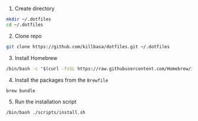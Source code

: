 1. Create directory

```bash
mkdir ~/.dotfiles
cd ~/.dotfiles
```

2. Clone repo

```bash
git clone https://github.com/killbasa/dotfiles.git ~/.dotfiles
```

3. Install Homebrew

```bash
/bin/bash -c "$(curl -fsSL https://raw.githubusercontent.com/Homebrew/install/HEAD/install.sh)"
```

4. Install the packages from the `Brewfile`

```bash
brew bundle
```

5. Run the installation script

```bash
/bin/bash ./scripts/install.sh
```
